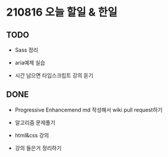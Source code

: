 # 210816 오늘 할일 & 한일

## TODO

- Sass 정리

- aria예제 실습

- 시간 남으면 타입스크립트 강의 듣기

## DONE

- Progressive Enhancemend md 작성해서 wiki pull request하기

- 알고리즘 문제풀기

- html&css 강의

- 강의 들은거 정리하기
